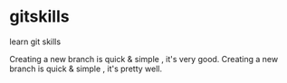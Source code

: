 # gitskills
learn git skills

Creating a new branch is quick & simple , it's very good.
Creating a new branch is quick & simple , it's pretty well.



